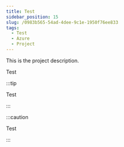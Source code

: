 ```yaml
---
title: Test
sidebar_position: 15
slug: /0983b565-54ad-4dee-9c1e-1950f76ee833
tags:
  - Test
  - Azure
  - Project
---
```


This is the project description.


Test


:::tip

Test

:::




:::caution

Test

:::



